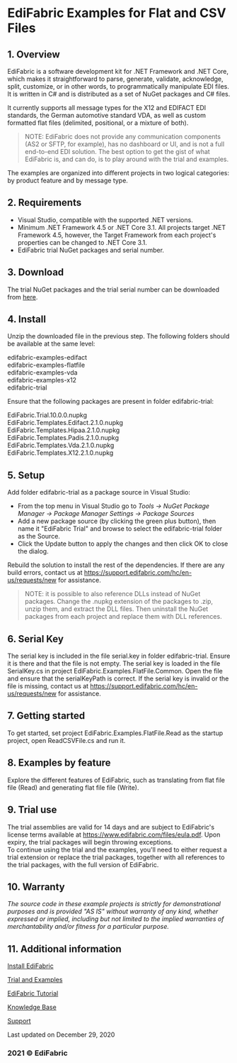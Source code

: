 # EdiFabric Examples for Flat and CSV Files

## 1. Overview
EdiFabric is a software development kit for .NET Framework and .NET Core, which makes it straightforward to parse, generate, validate, acknowledge, split, customize, or in other words, to programmatically manipulate EDI files. It is written in C# and is distributed as a set of NuGet packages and C# files.  

It currently supports all message types for the X12 and EDIFACT EDI standards, the German automotive standard VDA, as well as custom formatted flat files (delimited, positional, or a mixture of both).  

> NOTE: EdiFabric does not provide any communication components (AS2 or SFTP, for example), has no dashboard or UI, and is not a full end-to-end EDI solution.
The best option to get the gist of what EdiFabric is, and can do, is to play around with the trial and examples.  

The examples are organized into different projects in two logical categories: by product feature and by message type.    

## 2. Requirements
- Visual Studio, compatible with the supported .NET versions.  
- Minimum .NET Framework 4.5 or .NET Core 3.1. All projects target .NET Framework 4.5, however, the Target Framework from each project's properties can be changed to .NET Core 3.1.  
- EdiFabric trial NuGet packages and serial number.  

## 3. Download
The trial NuGet packages and the trial serial number can be downloaded from [here](https://sowl.co/oApEt).  

## 4. Install
Unzip the downloaded file in the previous step. The following folders should be available at the same level:  

edifabric-examples-edifact  
edifabric-examples-flatfile  
edifabric-examples-vda  
edifabric-examples-x12  
edifabric-trial  

Ensure that the following packages are present in folder edifabric-trial:  

EdiFabric.Trial.10.0.0.nupkg  
EdiFabric.Templates.Edifact.2.1.0.nupkg  
EdiFabric.Templates.Hipaa.2.1.0.nupkg  
EdiFabric.Templates.Padis.2.1.0.nupkg  
EdiFabric.Templates.Vda.2.1.0.nupkg  
EdiFabric.Templates.X12.2.1.0.nupkg  

## 5. Setup
Add folder edifabric-trial as a package source in Visual Studio:  
- From the top menu in Visual Studio go to *Tools -> NuGet Package Manager -> Package Manager Settings -> Package Sources*  
- Add a new package source (by clicking the green plus button), then name it "EdiFabric Trial" and browse to select the edifabric-trial folder as the Source.  
- Click the Update button to apply the changes and then click OK to close the dialog.  

Rebuild the solution to install the rest of the dependencies. If there are any build errors, contact us at https://support.edifabric.com/hc/en-us/requests/new for assistance.  

> NOTE: it is possible to also reference DLLs instead of NuGet packages. Change the .nupkg extension of the packages to .zip, unzip them, and extract the DLL files. 
Then uninstall the NuGet packages from each project and replace them with DLL references.  

## 6. Serial Key
The serial key is included in the file serial.key in folder edifabric-trial. Ensure it is there and that the file is not empty. The serial key is loaded in the file SerialKey.cs in project EdiFabric.Examples.FlatFile.Common. Open the file and ensure that the serialKeyPath is correct.
If the serial key is invalid or the file is missing, contact us at https://support.edifabric.com/hc/en-us/requests/new for assistance.  

## 7. Getting started
To get started, set project EdiFabric.Examples.FlatFile.Read as the startup project, open ReadCSVFile.cs and run it.  

## 8. Examples by feature
Explore the different features of EdiFabric, such as translating from flat file file (Read) and generating flat file file (Write).  

## 9. Trial use
The trial assemblies are valid for 14 days and are subject to EdiFabric's license terms available at https://www.edifabric.com/files/eula.pdf. Upon expiry, the trial packages will begin throwing exceptions.   
To continue using the trial and the examples, you'll need to either request a trial extension or replace the trial packages, together with all references to the trial packages, with the full version of EdiFabric.   

## 10. Warranty
*The source code in these example projects is strictly for demonstrational purposes and is provided "AS IS" without warranty of any kind, whether expressed or implied, including but not limited to the
implied warranties of merchantability and/or fitness for a particular purpose.*  

## 11. Additional information

[Install EdiFabric](https://support.edifabric.com/hc/en-us/articles/360016808578-Install-EdiFabric)

[Trial and Examples](https://support.edifabric.com/hc/en-us/articles/360000280532-Trial-and-Examples)

[EdiFabric Tutorial](https://support.edifabric.com/hc/en-us/articles/360000291511-Tutorial-EDI-NET-Tools-Basics)

[Knowledge Base](https://support.edifabric.com)

[Support](https://support.edifabric.com/hc/en-us/requests/new)

Last updated on December 29, 2020
### 2021 © EdiFabric
